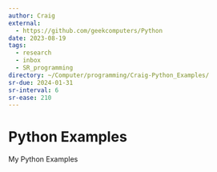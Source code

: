 ```yaml
---
author: Craig
external:
  - https://github.com/geekcomputers/Python
date: 2023-08-19
tags:
  - research
  - inbox
  - SR_programming
directory: ~/Computer/programming/Craig-Python_Examples/
sr-due: 2024-01-31
sr-interval: 6
sr-ease: 210
---
```


# Python Examples

My Python Examples
